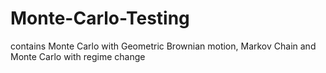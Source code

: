 # Monte-Carlo-Testing
contains Monte Carlo with Geometric Brownian motion, Markov Chain and Monte Carlo with regime change
